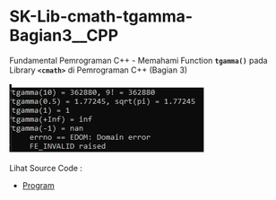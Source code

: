 # SK-Lib-cmath-tgamma-Bagian3__CPP
Fundamental Pemrograman C++ - Memahami Function <code><b>tgamma()</b></code> pada Library <code><b>&lt;cmath></b></code> di Pemrograman C++ (Bagian 3)<br><br>
<img src="https://github.com/RizkyKhapidsyah/SK-Lib-cmath-tgamma-Bagian3__CPP/blob/master/SK-Lib-cmath-tgamma-Bagian3__CPP/result/001.PNG"><br><br>
Lihat Source Code : <br>
- <a href="https://github.com/RizkyKhapidsyah/SK-Lib-cmath-tgamma-Bagian3__CPP/blob/master/SK-Lib-cmath-tgamma-Bagian3__CPP/Source.cpp">Program</a>

